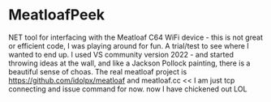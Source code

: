 # MeatloafPeek
NET tool for interfacing with the Meatloaf C64 WiFi device   - this is not great or efficient code, I was playing around for fun.  A trial/test to see where I wanted to end up.
I used VS community version 2022 - and started throwing ideas at the wall, and like a Jackson Pollock painting, there is a beautiful sense of choas. 
The real meatloaf project is https://github.com/idolpx/meatloaf  and meatloaf.cc   << I am just tcp connecting and issue command for now.
now I have chickened out LOL
